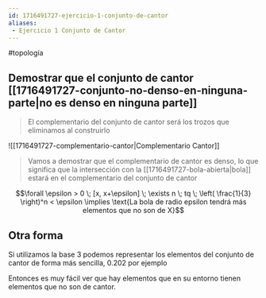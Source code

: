 ```yaml
---
id: 1716491727-ejercicio-1-conjunto-de-cantor
aliases:
 - Ejercicio 1 Conjunto de Cantor
---
```


#topología  

## Demostrar que el conjunto de cantor [[1716491727-conjunto-no-denso-en-ninguna-parte|no es denso en ninguna parte]]

> El complementario del conjunto de cantor será los trozos que eliminamos al construirlo

![[1716491727-complementario-cantor|Complementario Cantor]]

>Vamos a demostrar que el complementario de cantor es denso, lo que significa que la intersección con la [[1716491727-bola-abierta|bola]] estará en el complementario del conjunto de cantor

$$\forall \epsilon > 0 \; [x, x+\epsilon] \; \exists n \; tq \; \left( \frac{1}{3} \right)^n < \epsilon \implies \text{La bola de radio epsilon tendrá más elementos que no son de X}$$
## Otra forma

Si utilizamos la base 3 podemos representar los elementos del conjunto de cantor de forma más sencilla, $0.202$ por ejemplo

Entonces es muy fácil ver que hay elementos que en su entorno tienen elementos que no son de cantor.